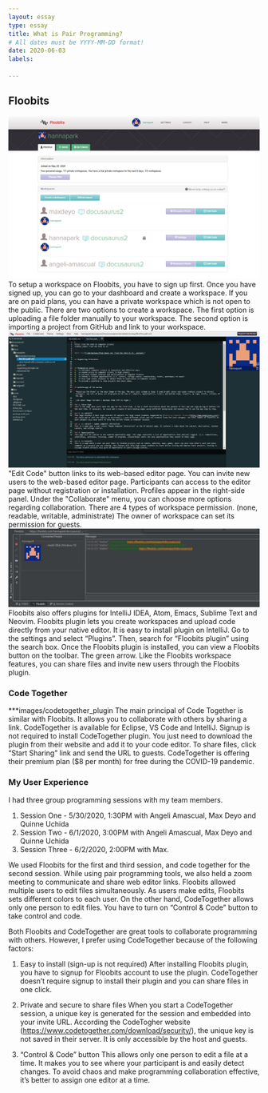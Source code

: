 ```yaml
---
layout: essay
type: essay
title: What is Pair Programming?
# All dates must be YYYY-MM-DD format!
date: 2020-06-03
labels:

---
```





## Floobits

<img class="ui image" src="../images/floobits_workspace.jpg">
To setup a workspace on Floobits, you have to sign up first. Once you have signed up, you can go to your dashboard and create a workspace. If you are on paid plans, you can have a private workspace which is not open to the public. There are two options to create a workspace. The first option is uploading a file folder manually to your workspace. The second option is importing a project from GitHub and link to your workspace.


<img class="ui image" src="../images/floobits_webeditor.jpg">
"Edit Code" button links to its web-based editor page. You can invite new users to the web-based editor page. Participants can access to the editor page without registration or installation. Profiles appear in the right-side panel. Under the "Collaborate" menu, you can choose more options regarding collaboration. There are 4 types of workspace permission. (none, readable, writable, administrate) The owner of workspace can set its permission for guests. 


<img class="ui image" src="../images/floobits_plugin.jpg">
Floobits also offers plugins for IntelliJ IDEA, Atom, Emacs, Sublime Text and Neovim. Floobits plugin lets you create workspaces and upload code directly from your native editor. It is easy to install plugin on IntelliJ. Go to the settings and select “Plugins”. Then, search for “Floobits plugin” using the search box. Once the Floobits plugin is installed, you can view a Floobits button on the toolbar. The green arrow. Like the Floobits workspace features, you can share files and invite new users through the Floobits plugin. 


### Code Together
***images/codetogether_plugin
The main principal of Code Together is similar with Floobits. It allows you to collaborate with others by sharing a link. CodeTogether is available for Eclipse, VS Code and IntelliJ. Signup is not required to install CodeTogether plugin. You just need to download the plugin from their website and add it to your code editor. To share files, click “Start Sharing” link and send the URL to guests. CodeTogether is offering their premium plan ($8 per month) for free during the COVID-19 pandemic. 

### My User Experience
I had three group programming sessions with my team members. 
1.	Session One -  5/30/2020, 1:30PM with Angeli Amascual, Max Deyo and Quinne Uchida
2.	Session Two -  6/1/2020, 3:00PM with Angeli Amascual, Max Deyo and Quinne Uchida
3.	Session Three -  6/2/2020, 2:00PM with Max. 

We used Floobits for the first and third session, and code together for the second session. While using pair programming tools, we also held a zoom meeting to communicate and share web editor links.
Floobits allowed multiple users to edit files simultaneously. As users make edits, Floobits sets different colors to each user. On the other hand, CodeTogether allows only one person to edit files. You have to turn on “Control & Code” button to take control and code. 

Both Floobits and CodeTogether are great tools to collaborate programming with others.  However, I prefer using CodeTogether because of the following factors:

1.	Easy to install (sign-up is not required)
After installing Floobits plugin, you have to signup for Floobits account to use the plugin. CodeTogether doesn’t require signup to install their plugin and you can share files in one click. 

2.	Private and secure to share files
When you start a CodeTogether session, a unique key is generated for the session and embedded into your invite URL. According the CodeTogher website (https://www.codetogether.com/download/security/), the unique key is not saved in their server. It is only accessible by the host and guests.

3.	“Control & Code” button
This allows only one person to edit a file at a time. It makes you to see where your participant is and easily detect changes. To avoid chaos and make programming collaboration effective, it’s better to assign one editor at a time.

